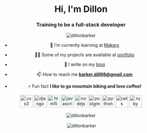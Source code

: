 <center>
<h1 align="center">Hi, I'm Dillon</h1>
<h3 align="center">Training to be a full-stack developer</h3>

<p align="center"> <img src="https://komarev.com/ghpvc/?username=dillonbarker" alt="dillonbarker" /> </p>

<div align="center">
  
- 🌱 I’m currently learning at [Makers](https://makers.tech/)

- 👨‍💻 Some of my projects are available at [portfolio](https://dillonbarker.github.io/)

- 📝 I write on my [blog](https://dillonbarker.github.io/blog/)

- 📫 How to reach me **barker.dill98@gmail.com**

- ⚡ Fun fact **I like to go mountain biking and love coffee!**

</div>

<p align="center"><img src="https://devicons.github.io/devicon/devicon.git/icons/css3/css3-original-wordmark.svg" alt="css3" width="40" height="40"/> <img src="https://devicons.github.io/devicon/devicon.git/icons/django/django-original.svg" alt="django" width="40" height="40"/> <img src="https://devicons.github.io/devicon/devicon.git/icons/html5/html5-original-wordmark.svg" alt="html5" width="40" height="40"/> <img src="https://devicons.github.io/devicon/devicon.git/icons/javascript/javascript-original.svg" alt="javascript" width="40" height="40"/> <img src="https://devicons.github.io/devicon/devicon.git/icons/nodejs/nodejs-original-wordmark.svg" alt="nodejs" width="40" height="40"/> <img src="https://devicons.github.io/devicon/devicon.git/icons/postgresql/postgresql-original-wordmark.svg" alt="postgresql" width="40" height="40"/> <img src="https://devicons.github.io/devicon/devicon.git/icons/python/python-original.svg" alt="python" width="40" height="40"/> <img src="https://devicons.github.io/devicon/devicon.git/icons/rails/rails-original-wordmark.svg" alt="rails" width="40" height="40"/> <img src="https://devicons.github.io/devicon/devicon.git/icons/ruby/ruby-original-wordmark.svg" alt="ruby" width="40" height="40"/></p>

<p><img align="center" src="https://github-readme-stats.vercel.app/api/top-langs/?username=dillonbarker&layout=compact&hide=html" alt="dillonbarker" /></p>

<p>&nbsp;<img align="center" src="https://github-readme-stats.vercel.app/api?username=dillonbarker&show_icons=true" alt="dillonbarker" /></p>
</center>
